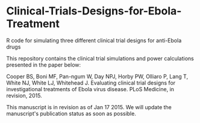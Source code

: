 # Clinical-Trials-Designs-for-Ebola-Treatment
R code for simulating three different clinical trial designs for anti-Ebola drugs

This repository contains the clinical trial simulations and power calculations presented in the paper below:

Cooper BS, Boni MF, Pan-ngum W, Day NPJ, Horby PW, Olliaro P, Lang T, White NJ, White LJ, Whitehead J.  Evaluating clinical trial designs for investigational treatments of Ebola virus disease.  PLoS Medicine, in revision, 2015. 

This manuscript is in revision as of Jan 17 2015.  We will update the manuscript's publication status as soon as possible.


